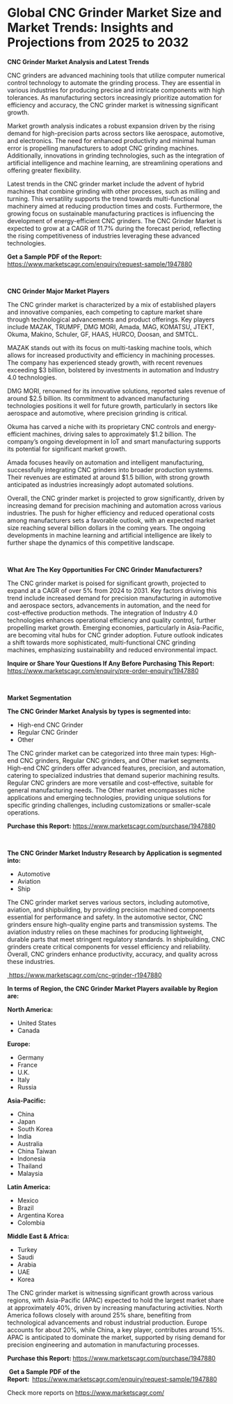<p><h1>Global CNC Grinder Market Size and Market Trends: Insights and Projections from 2025 to 2032</h1></p><p><strong>CNC Grinder Market Analysis and Latest Trends</strong></p>
<p><p>CNC grinders are advanced machining tools that utilize computer numerical control technology to automate the grinding process. They are essential in various industries for producing precise and intricate components with high tolerances. As manufacturing sectors increasingly prioritize automation for efficiency and accuracy, the CNC grinder market is witnessing significant growth. </p><p>Market growth analysis indicates a robust expansion driven by the rising demand for high-precision parts across sectors like aerospace, automotive, and electronics. The need for enhanced productivity and minimal human error is propelling manufacturers to adopt CNC grinding machines. Additionally, innovations in grinding technologies, such as the integration of artificial intelligence and machine learning, are streamlining operations and offering greater flexibility.</p><p>Latest trends in the CNC grinder market include the advent of hybrid machines that combine grinding with other processes, such as milling and turning. This versatility supports the trend towards multi-functional machinery aimed at reducing production times and costs. Furthermore, the growing focus on sustainable manufacturing practices is influencing the development of energy-efficient CNC grinders. The CNC Grinder Market is expected to grow at a CAGR of 11.7% during the forecast period, reflecting the rising competitiveness of industries leveraging these advanced technologies.</p></p>
<p><strong>Get a Sample PDF of the Report:&nbsp;</strong> <a href="https://www.marketscagr.com/enquiry/request-sample/1947880?utm_campaign=2650&utm_medium=2&utm_source=Github&utm_content=ia&utm_term=08042025&utm_id=cnc-grinder">https://www.marketscagr.com/enquiry/request-sample/1947880</a></p>
<p>&nbsp;</p>
<p><strong>CNC Grinder Major Market Players</strong></p>
<p><p>The CNC grinder market is characterized by a mix of established players and innovative companies, each competing to capture market share through technological advancements and product offerings. Key players include MAZAK, TRUMPF, DMG MORI, Amada, MAG, KOMATSU, JTEKT, Okuma, Makino, Schuler, GF, HAAS, HURCO, Doosan, and SMTCL. </p><p>MAZAK stands out with its focus on multi-tasking machine tools, which allows for increased productivity and efficiency in machining processes. The company has experienced steady growth, with recent revenues exceeding $3 billion, bolstered by investments in automation and Industry 4.0 technologies.</p><p>DMG MORI, renowned for its innovative solutions, reported sales revenue of around $2.5 billion. Its commitment to advanced manufacturing technologies positions it well for future growth, particularly in sectors like aerospace and automotive, where precision grinding is critical.</p><p>Okuma has carved a niche with its proprietary CNC controls and energy-efficient machines, driving sales to approximately $1.2 billion. The company’s ongoing development in IoT and smart manufacturing supports its potential for significant market growth.</p><p>Amada focuses heavily on automation and intelligent manufacturing, successfully integrating CNC grinders into broader production systems. Their revenues are estimated at around $1.5 billion, with strong growth anticipated as industries increasingly adopt automated solutions.</p><p>Overall, the CNC grinder market is projected to grow significantly, driven by increasing demand for precision machining and automation across various industries. The push for higher efficiency and reduced operational costs among manufacturers sets a favorable outlook, with an expected market size reaching several billion dollars in the coming years. The ongoing developments in machine learning and artificial intelligence are likely to further shape the dynamics of this competitive landscape.</p></p>
<p>&nbsp;</p>
<p><strong>What Are The Key Opportunities For CNC Grinder Manufacturers?</strong></p>
<p><p>The CNC grinder market is poised for significant growth, projected to expand at a CAGR of over 5% from 2024 to 2031. Key factors driving this trend include increased demand for precision manufacturing in automotive and aerospace sectors, advancements in automation, and the need for cost-effective production methods. The integration of Industry 4.0 technologies enhances operational efficiency and quality control, further propelling market growth. Emerging economies, particularly in Asia-Pacific, are becoming vital hubs for CNC grinder adoption. Future outlook indicates a shift towards more sophisticated, multi-functional CNC grinding machines, emphasizing sustainability and reduced environmental impact.</p></p>
<p><strong>Inquire or Share Your Questions If Any Before Purchasing This Report:</strong> <a href="https://www.marketscagr.com/enquiry/pre-order-enquiry/1947880?utm_campaign=2650&utm_medium=2&utm_source=Github&utm_content=ia&utm_term=08042025&utm_id=cnc-grinder">https://www.marketscagr.com/enquiry/pre-order-enquiry/1947880</a></p>
<p>&nbsp;</p>
<p><strong>Market Segmentation</strong></p>
<p><strong>The CNC Grinder Market Analysis by types is segmented into:</strong></p>
<p><ul><li>High-end CNC Grinder</li><li>Regular CNC Grinder</li><li>Other</li></ul></p>
<p><p>The CNC grinder market can be categorized into three main types: High-end CNC grinders, Regular CNC grinders, and Other market segments. High-end CNC grinders offer advanced features, precision, and automation, catering to specialized industries that demand superior machining results. Regular CNC grinders are more versatile and cost-effective, suitable for general manufacturing needs. The Other market encompasses niche applications and emerging technologies, providing unique solutions for specific grinding challenges, including customizations or smaller-scale operations.</p></p>
<p><strong>Purchase this Report:&nbsp;</strong><a href="https://www.marketscagr.com/purchase/1947880?utm_campaign=2650&utm_medium=2&utm_source=Github&utm_content=ia&utm_term=08042025&utm_id=cnc-grinder">https://www.marketscagr.com/purchase/1947880</a></p>
<p>&nbsp;</p>
<p><strong>The CNC Grinder Market Industry Research by Application is segmented into:</strong></p>
<p><ul><li>Automotive</li><li>Aviation</li><li>Ship</li></ul></p>
<p><p>The CNC grinder market serves various sectors, including automotive, aviation, and shipbuilding, by providing precision machined components essential for performance and safety. In the automotive sector, CNC grinders ensure high-quality engine parts and transmission systems. The aviation industry relies on these machines for producing lightweight, durable parts that meet stringent regulatory standards. In shipbuilding, CNC grinders create critical components for vessel efficiency and reliability. Overall, CNC grinders enhance productivity, accuracy, and quality across these industries.</p></p>
<p><a href="https://www.marketscagr.com/cnc-grinder-r1947880?utm_campaign=2650&utm_medium=2&utm_source=Github&utm_content=ia&utm_term=08042025&utm_id=cnc-grinder">&nbsp;https://www.marketscagr.com/cnc-grinder-r1947880</a></p>
<p><strong>In terms of Region, the CNC Grinder Market Players available by Region are:</strong></p>
<p>
    <p> <strong> North America: </strong>
        <ul>
            <li>United States</li>
            <li>Canada</li>
        </ul>
        </p> 
    <p> <strong> Europe: </strong>
        <ul>
            <li>Germany</li>
            <li>France</li>
            <li>U.K.</li>
            <li>Italy</li>
            <li>Russia</li>
        </ul>
        </p> 
    <p> <strong> Asia-Pacific: </strong>
        <ul>
            <li>China</li>
            <li>Japan</li>
            <li>South Korea</li>
            <li>India</li>
            <li>Australia</li>
            <li>China Taiwan</li>
            <li>Indonesia</li>
            <li>Thailand</li>
            <li>Malaysia</li>
        </ul>
        </p> 
    <p> <strong> Latin America: </strong>
        <ul>
            <li>Mexico</li>
            <li>Brazil</li>
            <li>Argentina Korea</li>
            <li>Colombia</li>
        </ul>
        </p> 
    <p> <strong> Middle East & Africa: </strong>
        <ul>
            <li>Turkey</li>
            <li>Saudi</li>
            <li>Arabia</li>
            <li>UAE</li>
            <li>Korea</li>
        </ul>
    </p>
    </p>
<p><p>The CNC grinder market is witnessing significant growth across various regions, with Asia-Pacific (APAC) expected to hold the largest market share at approximately 40%, driven by increasing manufacturing activities. North America follows closely with around 25% share, benefiting from technological advancements and robust industrial production. Europe accounts for about 20%, while China, a key player, contributes around 15%. APAC is anticipated to dominate the market, supported by rising demand for precision engineering and automation in manufacturing processes.</p></p>
<p><strong>Purchase this Report: </strong><a href="https://www.marketscagr.com/purchase/1947880?utm_campaign=2650&utm_medium=2&utm_source=Github&utm_content=ia&utm_term=08042025&utm_id=cnc-grinder">https://www.marketscagr.com/purchase/1947880</a></p>
<p>&nbsp;<strong>Get a Sample PDF of the Report:&nbsp;&nbsp;</strong><a href="https://www.marketscagr.com/enquiry/request-sample/1947880?utm_campaign=2650&utm_medium=2&utm_source=Github&utm_content=ia&utm_term=08042025&utm_id=cnc-grinder">https://www.marketscagr.com/enquiry/request-sample/1947880</a></p>
<p><strong></strong></p>
<p>Check more reports on <a href="https://www.marketscagr.com/?utm_campaign=2650&utm_medium=2&utm_source=Github&utm_content=ia&utm_term=08042025&utm_id=cnc-grinder">https://www.marketscagr.com/</a></p>